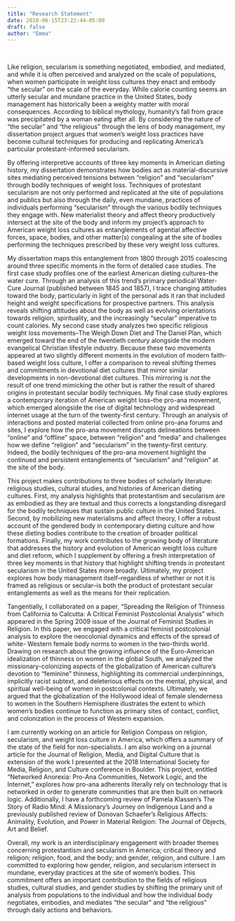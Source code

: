 ```yaml
---
title: "Research Statement"
date: 2018-06-15T23:22:44-05:00
draft: false
author: "Emma"
---
```

<br>

<p>Like religion, secularism is something negotiated, embodied, and mediated, and while it is often
perceived and analyzed on the scale of populations, when women participate in weight loss
cultures they enact and embody “the secular” on the scale of the everyday. While calorie
counting seems an utterly secular and mundane practice in the United States, body management
has historically been a weighty matter with moral consequences. According to biblical
mythology, humanity’s fall from grace was precipitated by a woman eating after all. By
considering the nature of “the secular” and “the religious” through the lens of body management,
my dissertation project argues that women’s weight loss practices have become cultural
techniques for producing and replicating America’s particular protestant-informed secularism.</p>

<p>By offering interpretive accounts of three key moments in American dieting history, my
dissertation demonstrates how bodies act as material-discursive sites mediating perceived
tensions between “religion” and “secularism” through bodily techniques of weight loss.
Techniques of protestant secularism are not only performed and replicated at the site of
populations and publics but also through the daily, even mundane, practices of individuals
performing “secularism” through the various bodily techniques they engage with. New
materialist theory and affect theory productively intersect at the site of the body and inform my
project’s approach to American weight loss cultures as entanglements of agential affective
forces, space, bodies, and other matter(s) congealing at the site of bodies performing the
techniques prescribed by these very weight loss cultures.</p>

<p>My dissertation maps this entanglement from 1800 through 2015 coalescing around three specific moments in the form of detailed case studies. The first case study profiles one of the earliest American dieting cultures–the water cure. Through an analysis of this trend’s primary periodical Water-Cure Journal (published between 1845 and 1857), I trace changing attitudes toward the body, particularly in light of the personal ads it ran that included height and weight specifications for prospective partners. This analysis reveals shifting attitudes about the body as well as evolving orientations towards religion, spirituality, and the increasingly “secular” imperative to count calories. My second case study analyzes two specific religious weight loss movements–The Weigh Down Diet and The Daniel Plan, which emerged toward the end of the twentieth century alongside the modern evangelical Christian lifestyle industry. Because these two movements appeared at two slightly different moments in the evolution of modern faith-based weight loss culture, I offer a comparison to reveal shifting themes and commitments in devotional diet cultures that mirror similar developments in non-devotional diet cultures. This mirroring is not the result of one trend mimicking the other but is rather the result of shared origins in protestant secular bodily techniques. My final case study explores a contemporary iteration of American weight loss–the pro-ana movement, which emerged alongside the rise of digital technology and widespread internet usage at the turn of the twenty-first century. Through an analysis of interactions and posted material collected from online pro-ana forums and sites, I explore how the pro-ana movement disrupts delineations between “online” and “offline” space, between “religion” and “media” and challenges how we define “religion” and “secularism” in the twenty-first century. Indeed, the bodily techniques of the pro-ana movement highlight the continued and persistent entanglements of “secularism” and “religion” at the site of the body.</p>

<p>This project makes contributions to three bodies of scholarly literature: religious studies, cultural
studies, and histories of American dieting cultures. First, my analysis highlights
that protestantism and secularism are as embodied as they are textual and thus corrects a
longstanding disregard for the bodily techniques that sustain public culture in the United
States. Second, by mobilizing new materialisms and affect theory, I offer a robust account of the
gendered body in contemporary dieting culture and how these dieting bodies contribute to the
creation of broader political formations. Finally, my work contributes to the growing body of
literature that addresses the history and evolution of American weight loss culture and diet
reform, which I supplement by offering a fresh interpretation of three key moments in that
history that highlight shifting trends in protestant secularism in the United States more
broadly. Ultimately, my project explores how body management itself–regardless of whether or
not it is framed as religious or secular–is both the product of protestant secular entanglements as
well as the means for their replication.</p>

<p>Tangentially, I collaborated on a paper, “Spreading the Religion of Thinness from California to
Calcutta: A Critical Feminist Postcolonial Analysis” which appeared in the Spring 2009 issue of
the Journal of Feminist Studies in Religion. In this paper, we engaged with a critical feminist
postcolonial analysis to explore the neocolonial dynamics and effects of the spread of white-
Western female body norms to women in the two-thirds world. Drawing on research about the
growing influence of the Euro-American idealization of thinness on women in the global South,
we analyzed the missionary-colonizing aspects of the globalization of American culture’s
devotion to “feminine” thinness, highlighting its commercial underpinnings, implicitly racist
subtext, and deleterious effects on the mental, physical, and spiritual well-being of women in
postcolonial contexts. Ultimately, we argued that the globalization of the Hollywood ideal of
female slenderness to women in the Southern Hemisphere illustrates the extent to which
women’s bodies continue to function as primary sites of contact, conflict, and colonization in the
process of Western expansion.</p>

<p>I am currently working on an article for Religion Compass on religion, secularism, and weight
loss culture in America, which offers a summary of the state of the field for non-specialists. I am
also working on a journal article for the Journal of Religion, Media, and Digital Culture that is
extension of the work I presented at the 2018 International Society for Media, Religion, and
Culture conference in Boulder. This project, entitled “Networked Anorexia: Pro-Ana
Communities, Network Logic, and the Internet,” explores how pro-ana adherents literally rely on
technology that is networked in order to generate communities that are then built on network
logic. Additionally, I have a forthcoming review of Pamela Klassen’s The Story of Radio Mind:
A Missionary’s Journey on Indigenous Land and a previously published review of Donovan
Schaefer’s Religious Affects: Animality, Evolution, and Power in Material Religion: The
Journal of Objects, Art and Belief.</p>

<p>Overall, my work is an interdisciplinary engagement with broader themes concerning
protestantism and secularism in America; critical theory and religion; religion, food, and the
body; and gender, religion, and culture. I am committed to exploring how gender, religion, and
secularism intersect in mundane, everyday practices at the site of women’s bodies. This
commitment offers an important contribution to the fields of religious studies, cultural studies,
and gender studies by shifting the primary unit of analysis from populations to the individual and
how the individual body negotiates, embodies, and mediates “the secular” and “the religious”
through daily actions and behaviors.</p>